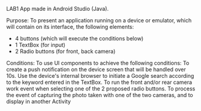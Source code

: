 LAB1 App made in Android Studio (Java).

Purpose:
To present an application running on a device or emulator, which will contain on its interface, the following elements:

- 4 buttons (which will execute the conditions below)
- 1 TextBox (for input)
- 2 Radio buttons (for front, back camera)

Conditions:
To use UI components to achieve the following conditions:
To create a push notification on the device screen that will be handled over 10s.
Use the device's internal browser to initiate a Google search according to the keyword entered in the TextBox.
To run the front and/or rear camera work event when selecting one of the 2 proposed radio buttons.
To process the event of capturing the photo taken with one of the two cameras, and to display in another Activity
